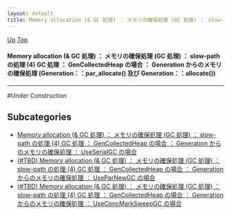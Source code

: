 ```yaml
---
layout: default
title: Memory allocation (& GC 処理) ： メモリの確保処理 (GC 処理) ： slow-path の処理 (4) GC 処理 ： GenCollectedHeap の場合 ： Generation からのメモリの確保処理 (Generation：：par_allocate() 及び Generation：：allocate())
---
```

[Up](no28916sKh.html) [Top](../index.html)

#### Memory allocation (& GC 処理) ： メモリの確保処理 (GC 処理) ： slow-path の処理 (4) GC 処理 ： GenCollectedHeap の場合 ： Generation からのメモリの確保処理 (Generation：：par_allocate() 及び Generation：：allocate())

--- 
#Under Construction



## Subcategories
* [Memory allocation (& GC 処理) ： メモリの確保処理 (GC 処理) ： slow-path の処理 (4) GC 処理 ： GenCollectedHeap の場合 ： Generation からのメモリの確保処理 ： UseSerialGC の場合](noAu0anpmM.html)
* [(#TBD) Memory allocation (& GC 処理) ： メモリの確保処理 (GC 処理) ： slow-path の処理 (4) GC 処理 ： GenCollectedHeap の場合 ： Generation からのメモリの確保処理 ： UseParNewGC の場合](no1zjaTbio.html)
* [(#TBD) Memory allocation (& GC 処理) ： メモリの確保処理 (GC 処理) ： slow-path の処理 (4) GC 処理 ： GenCollectedHeap の場合 ： Generation からのメモリの確保処理 ： UseConcMarkSweepGC の場合](noRTUEHsrP.html)



